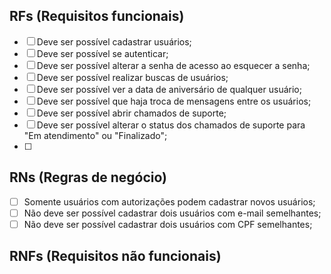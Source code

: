 ## RFs (Requisitos funcionais)

- [ ] Deve ser possível cadastrar usuários;
- [ ] Deve ser possível se autenticar;
- [ ] Deve ser possível alterar a senha de acesso ao esquecer a senha;
- [ ] Deve ser possível realizar buscas de usuários;
- [ ] Deve ser possível ver a data de aniversário de qualquer usuário;
- [ ] Deve ser possível que haja troca de mensagens entre os usuários;
- [ ] Deve ser possível abrir chamados de suporte;
- [ ] Deve ser possível alterar o status dos chamados de suporte para "Em atendimento" ou "Finalizado";
- [ ]

## RNs (Regras de negócio)

- [ ] Somente usuários com autorizações podem cadastrar novos usuários;
- [ ] Não deve ser possível cadastrar dois usuários com e-mail semelhantes;
- [ ] Não deve ser possível cadastrar dois usuários com CPF semelhantes;

## RNFs (Requisitos não funcionais)
